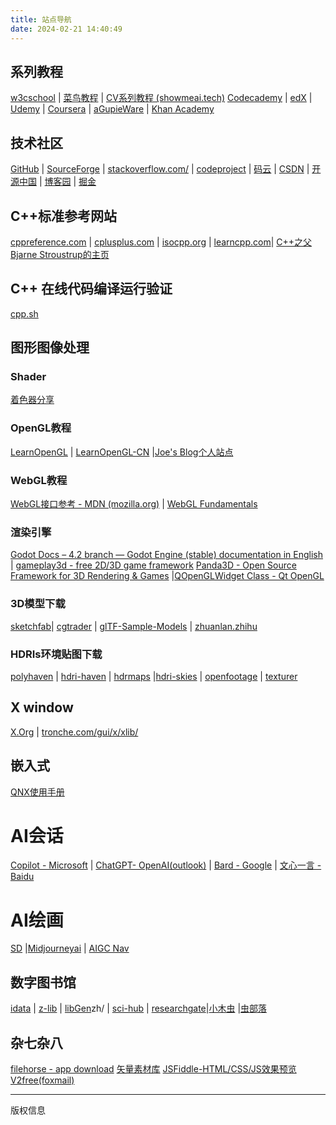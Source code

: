 ```yaml
---
title: 站点导航
date: 2024-02-21 14:40:49
---
```

## 系列教程
[w3cschool](https://www.w3cschool.cn/) | [菜鸟教程](https://www.runoob.com/) | [CV系列教程 (showmeai.tech)](https://www.showmeai.tech/tutorials/37)
<span title="Codecademy是最受欢迎的免费编程学习网站之一。事实上，已经有超过2400万人通过这家公司的教育模式学会了编程。Codecademy开设的课程有HTML&CSS，JavaScript，jQuery的，PHP，Python和Ruby">[Codecademy](https://www.codecademy.com)</span> | <span title="edX是另一个领先的在线学习平台，重点是它不是以营利为目的，而是开源的。edX是由美国哈佛大学和麻省理工学院于2012年联合创办的，所以你将会在这里学习到先进的技术和理论。如今，edX已涵盖了60所学校。此外在这里，你应该不会错过哈佛大学的计算机科学导论的，免费的哦">[edX](https://www.edx.org)</span> | <span title="Udemy成立于2010年，是一个在线学习平台，可以帮助你改善或学习工作技能。虽然有部分课程需要付费，但也有大量的免费编程学习课程，通过视频讲授">[Udemy](https://www.udemy.com)</span> | <span title="Coursera成立于2012年，如今已经成长为一个主要以营利为目的的技术教育公司，现提供来自119家机构的超过1000门课程。如果你想要获得证书，可能需要为一定的课程付费，这里也有一些来自不同大学的免费编程课程，如华盛顿大学，斯坦福大学，多伦多大学和范德比尔特大学等。">[Coursera](https://www.coursera.org)</span> | <span title="一个独立APP开发者从美国的一些领先机构调查了计算机科学程序，然后基于斯坦福大学，麻省理工学院，卡耐基梅隆大学伯克利分校和哥伦比亚大学提供的免费课程，它创建了一个类似的课程。该程序分为15个课程：3个入门课程，7门核心课程和5个选修课程。对有潜力的程序员来说，这简直是一个完美的入门程序。">[aGupieWare](https://blog.agupieware.com)</span> | <span title="Khan Academy由教育家萨尔曼汗创建于2006年，是其免费在线学习机构之一。这里提供一步一步的视频教程，你可以在这里学习如何使用JavaScript和ProcessingJS编写动画，游戏等，或者学习如何使用HTML和CSS创建网页。">[Khan Academy](https://www.khanacademy.org)</span>

## 技术社区
[GitHub](https://github.com/) | [SourceForge](https://sourceforge.net/) | [stackoverflow.com/](https://stackoverflow.com/) | [codeproject](https://www.codeproject.com/) | [码云](gitee.com) | [CSDN](https://www.csdn.net/) | [开源中国](https://www.oschina.net/) | [博客园](https://www.cnblogs.com/) | [掘金](https://juejin.cn/)
## C++标准参考网站
[cppreference.com](https://en.cppreference.com/) | [cplusplus.com](https://cplusplus.com/) | [isocpp.org](https://isocpp.org/) | [learncpp.com](https://www.learncpp.com/)| [C++之父Bjarne Stroustrup的主页](https://www.stroustrup.com/)
## C++ 在线代码编译运行验证       
[cpp.sh](https://cpp.sh/)      
<!--more-->
## 图形图像处理
### Shader
[着色器分享](https://www.shadertoy.com/)   
### OpenGL教程
[LearnOpenGL](https://learnopengl.com/)   |  [LearnOpenGL-CN](https://learnopengl-cn.github.io/) |[Joe's Blog个人站点](https://duriansoftware.com/joe/)
### WebGL教程
[WebGL接口参考 - MDN (mozilla.org)](https://developer.mozilla.org/zh-CN/docs/Web/API/WebGL_API) | [WebGL Fundamentals](https://webglfundamentals.org/) 
### 渲染引擎
[Godot Docs – 4.2 branch — Godot Engine (stable) documentation in English](https://docs.godotengine.org/en/stable/index.html#) | [gameplay3d - free 2D/3D game framework](https://www.gameplay3d.io/)
[Panda3D - Open Source Framework for 3D Rendering & Games](https://www.panda3d.org/) |[QOpenGLWidget Class - Qt OpenGL](https://doc.qt.io/qt-6/qopenglwidget.html)

### 3D模型下载
[sketchfab](https://sketchfab.com/3d-models)| [cgtrader](https://www.cgtrader.com/) | [glTF-Sample-Models](https://github.com/KhronosGroup/glTF-Sample-Models/tree/main) | [zhuanlan.zhihu](https://zhuanlan.zhihu.com/p/40680702)

### HDRIs环境贴图下载
[polyhaven](https://polyhaven.com/) | [hdri-haven](https://hdri-haven.com/) | [hdrmaps](https://hdrmaps.com/freebies/) |[hdri-skies](https://hdri-skies.com/) | [openfootage](https://www.openfootage.net/) | [texturer](http://texturer.com/)

## X window
[X.Org](https://www.x.org/wiki/) | [tronche.com/gui/x/xlib/](https://tronche.com/gui/x/xlib/)

## 嵌入式

[QNX使用手册](http://www.qnx.com/developers/docs/index.html)

# AI会话

[Copilot - Microsoft](https://copilot.microsoft.com/) | [ChatGPT- OpenAI(outlook)](https://chat.openai.com/) | [Bard - Google](https://bard.google.com/chat) | [文心一言 - Baidu](https://yiyan.baidu.com/)

# AI绘画

[SD](https://huggingface.co/spaces/stabilityai/stable-diffusion) |[Midjourneyai](https://www.midjourneyai.ai/zh-CN) | [AIGC Nav](https://www.aigc.cn/favorites/video-generation)


## 数字图书馆
[idata](https://www.cn-ki.net/) | [z-lib](https://z-lib.io/) | [libGen](https://librarygenesis.net/)zh/ | [sci-hub](www.sci-hub.se) | [researchgate](https://www.researchgate.net/)|[小木虫](https://muchong.com/) |[虫部落](https://scholar.chongbuluo.com/)

## 杂七杂八

[filehorse - app download](https://www.filehorse.com/)
[矢量素材库](https://www.iconfont.cn/)
[JSFiddle-HTML/CSS/JS效果预览](https://jsfiddle.net/)
[V2free(foxmail)](https://w1.v2ai.top/user)

<hr />
版权信息